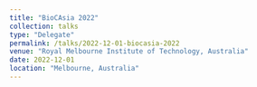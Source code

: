 ```yaml
---
title: "BioCAsia 2022"
collection: talks
type: "Delegate"
permalink: /talks/2022-12-01-biocasia-2022
venue: "Royal Melbourne Institute of Technology, Australia"
date: 2022-12-01
location: "Melbourne, Australia"
---
```

